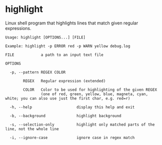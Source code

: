 # highlight
Linux shell program that highlights lines that match given regular expressions.

    Usage: highlight [OPTIONS...] [FILE]

    Example: highlight -p ERROR red -p WARN yellow debug.log

    FILE            a path to an input text file

    OPTIONS

      -p, --pattern REGEX COLOR

            REGEX   Regular expression (extended)

            COLOR   Color to be used for highlighting of the given REGEX
                    (one of red, green, yellow, blue, magneta, cyan, white; you can also use just the first char, e.g. red=r)

      -h, --help                    display this help and exit

      -b, --background              highlight background

      -s, --selection-only          highlight only matched parts of the line, not the whole line

      -i, --ignore-case             ignore case in regex match

